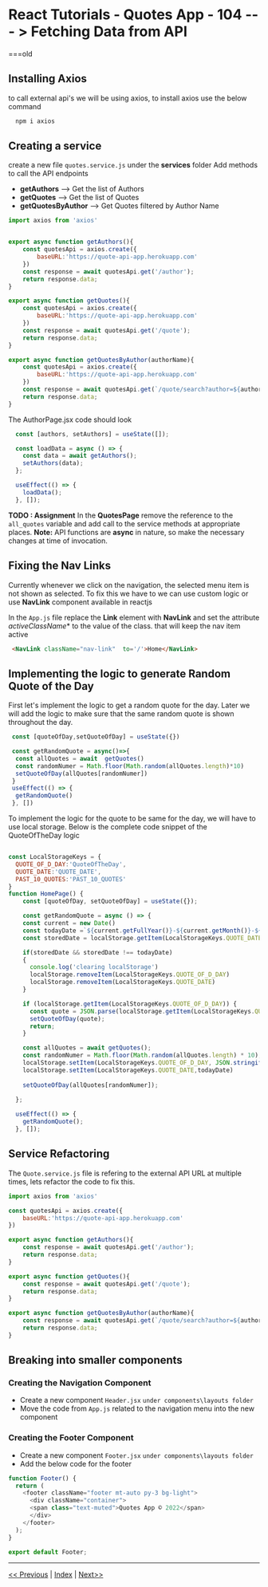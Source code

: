 
# React Tutorials - Quotes App - 104 --- > Fetching Data from API
===old
## Installing Axios

to call external api's we will be using axios, to install axios use the below command

``` cmd
  npm i axios
```


## Creating a service

create a new file `quotes.service.js` under the **services** folder
Add methods to call the API endpoints
- **getAuthors** --> Get the list of Authors
- **getQuotes** --> Get the list of Quotes
- **getQuotesByAuthor** --> Get Quotes filtered by Author Name


``` javascript
import axios from 'axios'


export async function getAuthors(){
    const quotesApi = axios.create({
        baseURL:'https://quote-api-app.herokuapp.com'
    })
    const response = await quotesApi.get('/author');
    return response.data;
}

export async function getQuotes(){
    const quotesApi = axios.create({
        baseURL:'https://quote-api-app.herokuapp.com'
    })
    const response = await quotesApi.get('/quote');
    return response.data;
}

export async function getQuotesByAuthor(authorName){
    const quotesApi = axios.create({
        baseURL:'https://quote-api-app.herokuapp.com'
    })
    const response = await quotesApi.get(`/quote/search?author=${authorName}`);
    return response.data;
}
```



The AuthorPage.jsx code should look 
``` javascript
  const [authors, setAuthors] = useState([]);

  const loadData = async () => {
    const data = await getAuthors();
    setAuthors(data);
  };

  useEffect(() => {
    loadData();
  }, []);
```

**TODO : Assignment**
In the **QuotesPage** remove the reference to the `all_quotes` variable and add call to the service methods at appropriate places. **Note:** API functions are **async** in nature, so make the necessary changes at time of invocation. 

## Fixing the Nav Links

Currently whenever we click on the navigation, the selected menu item is not shown as selected.
To fix this we have to we can use custom logic or use **NavLink** component available in reactjs

In the `App.js` file replace the **Link** element with **NavLink** and set the attribute *activeClassName** to the value of the class. that will keep the nav item active

``` html
 <NavLink className="nav-link"  to='/'>Home</NavLink>
```

## Implementing the logic to generate Random Quote of the Day

First let's implement the logic to get a random quote for the day. Later we will add the logic to make sure that the same random quote is shown throughout the day. 


``` javascript
 const [quoteOfDay,setQuoteOfDay] = useState({}) 

 const getRandomQuote = async()=>{
  const allQuotes = await  getQuotes()
  const randomNumer = Math.floor(Math.random(allQuotes.length)*10)
  setQuoteOfDay(allQuotes[randomNumer])
 }
 useEffect(() => {
  getRandomQuote()
 }, [])

```

To implement the logic for the quote to be same for the day, we will have to use local storage. 
Below is the complete code snippet of the QuoteOfTheDay logic

``` javascript

const LocalStorageKeys = {
  QUOTE_OF_D_DAY:'QuoteOfTheDay',
  QUOTE_DATE:'QUOTE_DATE',
  PAST_10_QUOTES:'PAST_10_QUOTES'
} 
function HomePage() {
    const [quoteOfDay, setQuoteOfDay] = useState({});

    const getRandomQuote = async () => {
    const current = new Date()
    const todayDate =`${current.getFullYear()}-${current.getMonth()}-${current.getDate()}`
    const storedDate = localStorage.getItem(LocalStorageKeys.QUOTE_DATE)

    if(storedDate && storedDate !== todayDate)
    {
      console.log('clearing localStorage')
      localStorage.removeItem(LocalStorageKeys.QUOTE_OF_D_DAY)
      localStorage.removeItem(LocalStorageKeys.QUOTE_DATE)
    }

    if (localStorage.getItem(LocalStorageKeys.QUOTE_OF_D_DAY)) {
      const quote = JSON.parse(localStorage.getItem(LocalStorageKeys.QUOTE_OF_D_DAY));
      setQuoteOfDay(quote);
      return;
    }

    const allQuotes = await getQuotes();
    const randomNumer = Math.floor(Math.random(allQuotes.length) * 10);
    localStorage.setItem(LocalStorageKeys.QUOTE_OF_D_DAY, JSON.stringify(allQuotes[randomNumer]));
    localStorage.setItem(LocalStorageKeys.QUOTE_DATE,todayDate)
    
    setQuoteOfDay(allQuotes[randomNumer]);
    
  };

  useEffect(() => {
    getRandomQuote();
  }, []);
```

## Service Refactoring

The `Quote.service.js` file is refering to the external API URL at multiple times, lets refactor the code to fix this. 

``` javascript
import axios from 'axios'

const quotesApi = axios.create({
    baseURL:'https://quote-api-app.herokuapp.com'
})

export async function getAuthors(){
    const response = await quotesApi.get('/author');
    return response.data;
}

export async function getQuotes(){
    const response = await quotesApi.get('/quote');
    return response.data;
}

export async function getQuotesByAuthor(authorName){
    const response = await quotesApi.get(`/quote/search?author=${authorName}`);
    return response.data;
}
```

## Breaking into smaller components

### Creating the Navigation Component

- Create a new component `Header.jsx` `under components\layouts folder`
- Move the code from `App.js` related to the navigation menu into the new component


### Creating the Footer Component
- Create a new component `Footer.jsx` `under components\layouts folder`
- Add the below code for the footer

``` javascript
function Footer() {
  return (
    <footer className="footer mt-auto py-3 bg-light">
      <div className="container">
      <span class="text-muted">Quotes App © 2022</span>
      </div>
    </footer>
  );
}

export default Footer;
```

<hr/>

[<< Previous](https://costaivo.com/tutorial-reactjs/quotes-103) |  [Index](https://costaivo.com/tutorial-reactjs) |  [Next>>](https://costaivo.com/tutorial-reactjs/quotes-104b) 
